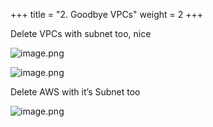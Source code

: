 +++
title = "2. Goodbye VPCs"
weight = 2
+++


Delete VPCs with subnet too, nice


![image.png](/images/008-viii-clean-it-up/34-752097-image.png)


![image.png](/images/008-viii-clean-it-up/34-530431-image.png)


Delete AWS with it’s Subnet too


![image.png](/images/008-viii-clean-it-up/34-920178-image.png)


